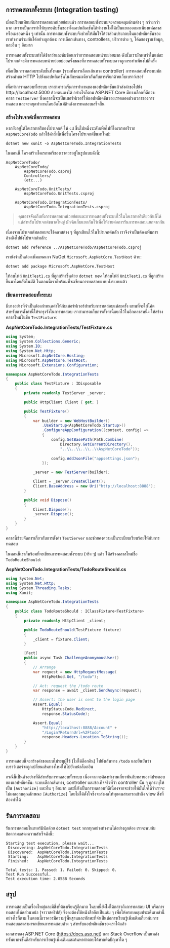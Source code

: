 ## การทดสอบทั้งระบบ (Integration testing)

เมื่อเปรียบเทียบกับการทดสอบหน่วยย่อยแล้ว การทดสอบทั้งระบบจะครอบคลุมด้านต่าง ๆ กว้างกว่ามาก เพราะเป็นการทำให้ทุกระดับชั้นของทั้งแอปพลิเคชันได้ทำงานไม่ได้เป็นแยกออกมาเพียงแค่คลาสหรือเมธอดหนึ่ง ๆ เท่านั้น การทดสอบทั้งระบบจึงช่วยให้มั่นใจได้ว่าส่วนประกอบในแอปพลิเคชันของเราทำงานร่วมกันได้อย่างถูกต้อง: การเลือกเส้นทาง, controllers, บริการต่าง ๆ, โค้ดของฐานข้อมูล, และอื่น ๆ อีกมาก

การทดสอบทั้งระบบทำได้ช้ากว่าและซับซ้อนกว่าการทดสอบหน่วยย่อยมาก ดังนั้นเรามักพบว่าในแต่ละโปรเจกต์จะมีการทดสอบหน่วยย่อยบ่อยครั้งขณะที่การทดสอบทั้งระบบอาจถูกกระทำเพียงไม่กี่ครั้ง

เพื่อเป็นการทดสอบระดับชั้นทั้งหมด (รวมทั้งการเลือกเส้นทาง controller) การทดสอบทัั้งระบบมักสร้างคำขอ HTTP ไปยังแอปพลิเคชันในลักษณะเดียวกันกับการเรียกด้วยเว็บเบราว์เซอร์

เพื่อทำการทดสอบทั้งระบบ เราสามารถเริ่มการทำงานของแอปพลิเคชันแล้วส่งคำขอไปยัง http://localhost:5000 ด้วยตนเองได้ อย่างไรก็ตาม ASP.NET Core มีทางเลือกที่ดีกว่า: คลาส `TestServer` ซึ่งคลาสนี้จะเป็นเซอร์ฟเวอร์ให้แอปพลิเคชันของเราตลอดช่วงเวลาของการทดสอบ และจะหยุดทำงานโดยอัตโนมัติหลังการทดสอบเสร็จสิ้น

### สร้างโปรเจกต์เพื่อการทดสอบ

หากยังอยู่ใต้ไดเรกทอรีของโปรเจกต์ ให้ `cd` ขึ้นไปหนึ่งระดับเพื่อไปที่ไดเรกทอรีราก `AspNetCoreTodo` แล้วใช้คำสั่งนี้เพื่อขึ้นโครงโปรเจกต์ขึ้นมาใหม่:

```
dotnet new xunit -o AspNetCoreTodo.IntegrationTests
```

ในตอนนี้ โครงสร้างไดเรกทอรีของเราควรอยู่ในรูปแบบดังนี้:

```
AspNetCoreTodo/
    AspNetCoreTodo/
        AspNetCoreTodo.csproj
        Controllers/
        (etc...)

    AspNetCoreTodo.UnitTests/
        AspNetCoreTodo.UnitTests.csproj

    AspNetCoreTodo.IntegrationTests/
        AspNetCoreTodo.IntegrationTests.csproj
```

> คุณอาจจัดเก็บทั้งการทดสอบหน่วยย่อยและการทดสอบทั้งระบบไว้ในไดเรกทอรีเดียวกันก็ได้ แต่สำหรับโปรเจกต์ขนาดใหญ่ มักจัดเก็บแยกกันไว้เพื่อให้ง่ายต่อการรันการทดสอบแยกจากกัน

เนื่องจากโปรเจกต์ทดสอบจะใช้คลาสต่าง ๆ ที่ถูกเขียนไว้ในโปรเจกต์หลัก เราจึงจำเป็นต้องเพิ่มการอ้างอิงไปยังโปรเจกต์หลัก:

```
dotnet add reference ../AspNetCoreTodo/AspNetCoreTodo.csproj
```

เรายังจำเป็นต้องเพิ่มแพคเกจ NuGet `Microsoft.AspNetCore.TestHost` ด้วย:

```
dotnet add package Microsoft.AspNetCore.TestHost
```

ให้ลบไฟล์ `UnitTest1.cs` ที่ถูกสร้างขึ้นด้วย `dotnet new` ให้ลบไฟล์ `UnitTest1.cs` ที่ถูกสร้างขึ้นมาโดยอัตโนมัติ ในตอนนี้เราก็พร้อมที่จะเขียนการทดสอบแบบทั้งระบบแล้ว

### เขียนการทดสอบทั้งระบบ

มีบางอย่างที่จำเป็นต้องกำหนดค่าให้กับเซอร์ฟเวอร์สำหรับการทดสอบแต่ละครั้ง แทนที่จะใส่โค้ดสำหรับการตั้งค่านี้ให้รกรุงรังในการทดสอบ เราสามารถเก็บการตั้งค่านี้แยกไว้ในอีกคลาสหนึ่ง ให้สร้างคลาสใหม่ในชื่อ `TestFixture`:

**AspNetCoreTodo.IntegrationTests/TestFixture.cs**

```csharp
using System;
using System.Collections.Generic;
using System.IO;
using System.Net.Http;
using Microsoft.AspNetCore.Hosting;
using Microsoft.AspNetCore.TestHost;
using Microsoft.Extensions.Configuration;

namespace AspNetCoreTodo.IntegrationTests
{
    public class TestFixture : IDisposable  
    {
        private readonly TestServer _server;

        public HttpClient Client { get; }

        public TestFixture()
        {
            var builder = new WebHostBuilder()
                .UseStartup<AspNetCoreTodo.Startup>()
                .ConfigureAppConfiguration((context, config) =>
                {
                    config.SetBasePath(Path.Combine(
                        Directory.GetCurrentDirectory(),
                        "..\\..\\..\\..\\AspNetCoreTodo"));
                    
                    config.AddJsonFile("appsettings.json");
                });

            _server = new TestServer(builder);

            Client = _server.CreateClient();
            Client.BaseAddress = new Uri("http://localhost:8888");
        }

        public void Dispose()
        {
            Client.Dispose();
            _server.Dispose();
        }
    }
}
```

คลาสนี้ช่วยจัดการเกี่ยวกับการตั้งค่า `TestServer` และช่วยคงความเป็นระเบียบเรียบร้อยให้กับการทดสอบ

ในตอนนี้เราก็พร้อมที่จะเขียนการทดสอบทั้งระบบ (จริง ๆ) แล้ว ให้สร้างคลาสใหม่ชื่อ `TodoRouteShould`:

**AspNetCoreTodo.IntegrationTests/TodoRouteShould.cs**

```csharp
using System.Net;
using System.Net.Http;
using System.Threading.Tasks;
using Xunit;

namespace AspNetCoreTodo.IntegrationTests
{
    public class TodoRouteShould : IClassFixture<TestFixture>
    {
        private readonly HttpClient _client;

        public TodoRouteShould(TestFixture fixture)
        {
            _client = fixture.Client;
        }

        [Fact]
        public async Task ChallengeAnonymousUser()
        {
            // Arrange
            var request = new HttpRequestMessage(
                HttpMethod.Get, "/todo");

            // Act: request the /todo route
            var response = await _client.SendAsync(request);

            // Assert: the user is sent to the login page
            Assert.Equal(
                HttpStatusCode.Redirect,
                response.StatusCode);

            Assert.Equal(
                "http://localhost:8888/Account" +
                "/Login?ReturnUrl=%2Ftodo",
                response.Headers.Location.ToString());
        }
    }
}
```

การทดสอบนี้จะสร้างคำขอแบบไม่ระบุผู้ใช้ (ไม่ได้ล็อกอิน) ไปยังเส้นทาง `/todo` และยืนยันว่าเบราว์เซอร์จะถูกเปลี่ยนเส้นทางใหม่ให้ไปยังหน้าล็อกอิน

กรณีนี้เป็นตัวอย่างที่ดีสำหรับการทดสอบทั้งระบบ เนื่องจากจะต้องทำงานเกี่ยวพันกับหลายองค์ประกอบของแอปพลิเคชัน: ระบบเลือกเส้นทาง, controller และข้อเท็จจริงที่ว่า controller นั้น ๆ ถูกระบุให้เป็น `[Authorize]` และอื่น ๆ อีกมาก และนี่ยังเป็นการทดสอบที่ดีเนื่องจากจะช่วยให้มั่นใจได้ว่าเราจะไม่เผลอลบคุณลักษณะ `[Authorize]` โดยไม่ได้ตั้งใจซึ่งจะส่งผลให้ทุกคนสามารถเข้าถึง view สิ่งที่ต้องทำได้

## รันการทดสอบ

รันการทดสอบในเทอร์มินัลด้วย `dotnet test` หากทุกอย่างทำงานได้อย่างถูกต้อง เราจะพบกับข้อความแสดงความสำเร็จดังนี้:

```
Starting test execution, please wait...
 Discovering: AspNetCoreTodo.IntegrationTests
 Discovered:  AspNetCoreTodo.IntegrationTests
 Starting:    AspNetCoreTodo.IntegrationTests
 Finished:    AspNetCoreTodo.IntegrationTests

Total tests: 1. Passed: 1. Failed: 0. Skipped: 0.
Test Run Successful.
Test execution time: 2.0588 Seconds
```


## สรุป

การทดสอบเป็นเรื่องใหญ่และมีสิ่งที่ต้องเรียนรู้อีกมาก ในบทนี้ยังไม่ได้กล่าวถึงการทดสอบ UI หรือการทดสอบโค้ดส่วนหน้า (จาวาสคริปต์) ซึ่งคงต้องใช้หนังสืออีกเป็นเล่ม ๆ เพื่อให้ครอบคลุมประเด็นเหล่านี้ อย่างไรก็ตาม ในตอนนี้เราควรมีความรู้พื้นฐานและทักษะที่จำเป็นต่อการเรียนรู้เพิ่มเติมเกี่ยวกับการทดสอบและสามารถเขียนการทดสอบต่าง ๆ สำหรับแอปพลิเคชันของเราได้แล้ว

เอกสารของ ASP.NET Core (https://docs.asp.net) และ Stack Overflow เป็นแหล่งทรัพยากรชั้นดีสำหรับการเรียนรู้เพิ่มเติมและค้นหาคำตอบได้หากติดปัญหาใด ๆ
